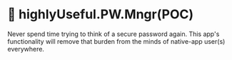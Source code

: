 # 🤖 highlyUseful.PW.Mngr(POC)
Never spend time trying to think of a secure password again. This app's functionality will remove that burden from the minds of native-app user(s) everywhere.

